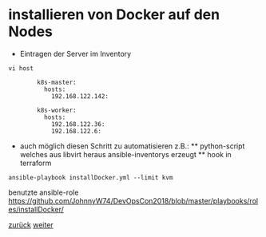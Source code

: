 installieren von Docker auf den Nodes
===

+ Eintragen der Server im Inventory

```
vi host

        k8s-master:
          hosts:
            192.168.122.142:

        k8s-worker:
          hosts:
            192.168.122.36:
            192.168.122.6:
```
* auch möglich diesen Schritt zu automatisieren z.B.:
** python-script welches aus libvirt heraus ansible-inventorys erzeugt
** hook in terraform

```ansible-playbook installDocker.yml --limit kvm```


benutzte ansible-role https://github.com/JohnnyW74/DevOpsCon2018/blob/master/playbooks/roles/installDocker/

[zurück](https://github.com/JohnnyW74/DevOpsCon2018/blob/master/doc/08-create-3-nodes.md) [weiter](https://github.com/JohnnyW74/DevOpsCon2018/blob/master/doc/10-create-k8s-cluster.md)

